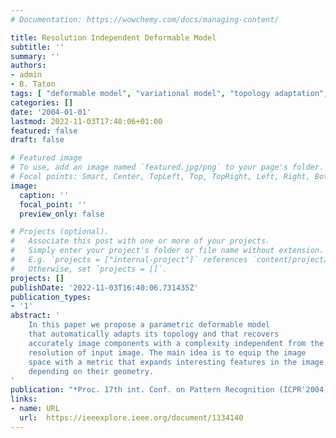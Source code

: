 ```yaml
---
# Documentation: https://wowchemy.com/docs/managing-content/

title: Resolution Independent Deformable Model
subtitle: ''
summary: ''
authors:
- admin
- B. Taton
tags: [ "deformable model", "variational model", "topology adaptation", "resolution adaptation", "curvature estimation", "reconstruction", "active contour", "2D", "Riemannian geometry", "image structure tensor", "image analysis" ]
categories: []
date: '2004-01-01'
lastmod: 2022-11-03T17:40:06+01:00
featured: false
draft: false

# Featured image
# To use, add an image named `featured.jpg/png` to your page's folder.
# Focal points: Smart, Center, TopLeft, Top, TopRight, Left, Right, BottomLeft, Bottom, BottomRight.
image:
  caption: ''
  focal_point: ''
  preview_only: false

# Projects (optional).
#   Associate this post with one or more of your projects.
#   Simply enter your project's folder or file name without extension.
#   E.g. `projects = ["internal-project"]` references `content/project/deep-learning/index.md`.
#   Otherwise, set `projects = []`.
projects: []
publishDate: '2022-11-03T16:40:06.731435Z'
publication_types:
- '1'
abstract: '
    In this paper we propose a parametric deformable model
    that automatically adapts its topology and that recovers
    accurately image components with a complexity independent from the
    resolution of input image. The main idea is to equip the image
    space with a metric that expands interesting features in the image
    depending on their geometry.
'
publication: "*Proc. 17th int. Conf. on Pattern Recognition (ICPR'2004), Cambridge, United Kingdom, 23-26 August*, volume II, pp 237-240, IEEE Computer Society Press"
links:
- name: URL
  url:  https://ieeexplore.ieee.org/document/1334140
---
```

